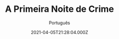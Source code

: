 ---
id: '99edc474-6d92-4f3f-ab79-47949b69e32c'
type: 'movie' # Filme, Série, Anime
title: "A Primeira Noite de Crime"
synopsis: ["Quando um novo partido político, o New Founding Fathers of America, ascende, é anunciado um novo experimento social. São 12 horas sem lei, em que o governo incentiva as pessoas a perderem toda e qualquer inibição. A participação não é obrigatória, mas como estímulo, 5.000 dólares é dado para quem fica na cidade, e mais prêmios para quem participa.",
]
originalTitle: "The First Purge"
date: '2021-04-05T21:28:04.000Z'
update: '2021-04-05T21:28:04.000Z'
releaseDate: '2018-07-04T03:00:00.000Z'
imdb:
  rating: '5.2' # 8.5
  id: '' # tt0470752
duration: '1h 37m'
trailer:
  urls: [
    'UL29y0ah92w',
  ]
tags: ['720p', '1080p', '720p', '1080p']
genre: ['Ação', 'Terror'] #
quality: 'BluRay 720p | 1080p' # BluRay, WEB-DL, HDTV, WEB-DL4K, WEB-DLe
format: 'Mkv | Mp4' # MKV, MP4, TS
audio: 'Português, Inglês' # Dublado, Legendado, Dual Audio, Dub & Leg
subtitle: 'Português' # Português, inglês,
size: '877 MB | 1.17 GB | 1.60 GB | 1.91 GB' # 4.8 GB
audioQuality: 10
videoQuality: 10
directors: []
#  - name: 'Lana Wachowski'
#    image: ''
#  - name: 'Lilly Wachowski'
#    image: ''
cast: []
#  - name: 'Keanu Reeves'
#    image: ''
#    characterName: 'Neo'
writers: []
#  - name: ''
#    image: ''
maturityRating:
  age: '' # L , 10, 12, 14, 16, 18
  topics: [''] # Violence, Illegal drugs, Inappropriate Language, Legal Drugs, Sexual Content, Extreme Violence
###########################################
download:
  
  - url: 'magnet:?xt=urn:btih:926e07adf0e99977d87d5ad0e034638c6cdcbb0b&dn=A%20Primeira%20Noite%20de%20Crime%20%28720p%29'
    resolution: '720p' # 720p, 1080p, 4K,
    audio: 'Dual Áudio' # Dublado, Legendado, Dual Audio
    size: '' # 4.8 GB
    quality: '' # BluRay, WEB-DL
    format: '' # MKV
  - url: 'magnet:?xt=urn:btih:df70b6224ac8f5b11580b6d470a9a8f74c3b20fc&dn=A%20Primeira%20Noite%20de%20Crime%20%281080p%29'
    resolution: '1080p' # 720p, 1080p, 4K,
    audio: 'Dual Áudio' # Dublado, Legendado, Dual Audio
    size: '' # 4.8 GB
    quality: '' # BluRay, WEB-DL
    format: '' # MKV
  - url: 'magnet:?xt=urn:btih:4fc08eceef70eff4e43be9322f23e8852d960ed8&dn=A%20Primeira%20Noite%20de%20Crime%20%28720p%29%20%5BDUBLADO%5D'
    resolution: '720p' # 720p, 1080p, 4K,
    audio: 'Dublado' # Dublado, Legendado, Dual Audio
    size: '' # 4.8 GB
    quality: '' # BluRay, WEB-DL
    format: '' # MKV
  - url: 'magnet:?xt=urn:btih:ef0f4407b3fd88d5dc9726041fdb95f0e66e871b&dn=A%20Primeira%20Noite%20de%20Crime%20%281080p%29%20%5BDUBLADO%5D'
    resolution: '1080p' # 720p, 1080p, 4K,
    audio: 'Dublado' # Dublado, Legendado, Dual Audio
    size: '' # 4.8 GB
    quality: '' # BluRay, WEB-DL
    format: '' # MKV
images:
  cover: '/assets/movies/a-primeira-noite-de-crime.jpg'
  background: '/assets/movies/'
---